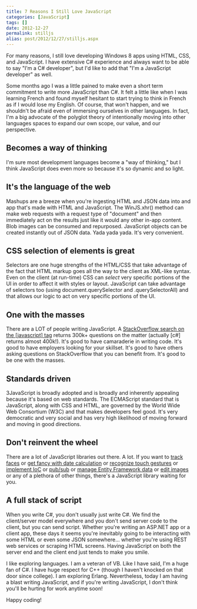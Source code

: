 ```yaml
---
title: 7 Reasons I Still Love JavaScript
categories: [JavaScript]
tags: []
date: 2012-12-27
permalink: stilljs
alias: post/2012/12/27/stilljs.aspx
---
```


For many reasons, I still love developing Windows 8 apps using HTML, CSS, and JavaScript. I have extensive C# experience and always want to be able to say "I&#39;m a C# developer", but I&#39;d like to add that "I&#39;m a JavaScript developer" as well.


Some months ago I was a little pained to make even a short term commitment to write more JavaScript than C#. It felt a little like when I was learning French and found myself hesitant to start trying to think in French as if I would lose my English. Of course, that won&#39;t happen, and we shouldn&#39;t be afraid even of immersing ourselves in other languages. In fact, I&#39;m a big advocate of the polyglot theory of intentionally moving into other languages spaces to expand our own scope, our value, and our perspective.

## Becomes a way of thinking

I&#39;m sure most development languages become a "way of thinking," but I think JavaScript does even more so because it&#39;s so dynamic and so light.

## It&#39;s the language of the web

Mashups are a breeze when you&#39;re ingesting HTML and JSON data into and app that&#39;s made with HTML and JavaScript. The WinJS.xhr() method can make web requests with a request type of "document" and then immediately act on the results just like it would any other in-app content. Blob images can be consumed and repurposed. JavaScript objects can be created instantly out of JSON data. Yada yada yada. It&#39;s very convenient.

## CSS selection of elements is great

Selectors are one huge strengths of the HTML/CSS that take advantage of the fact that HTML markup goes all the way to the client as XML-like syntax. Even on the client (at run-time) CSS can _select_ very specific portions of the UI in order to affect it with styles or layout. JavaScript can take advantage of selectors too (using document.querySelector and .querySelectorAll) and that allows our logic to act on very specific portions of the UI.

## One with the masses

There are a LOT of people writing JavaScript. A [StackOverflow search on the [javascript] tag](http://stackoverflow.com/questions/tagged/javascript) returns 300k+ questions on the matter (actually [c#] returns almost 400k!). It&#39;s good to have camaraderie in writing code. It&#39;s good to have employers looking for your skillset. It&#39;s good to have others asking questions on StackOverflow that you can benefit from. It&#39;s good to be one with the masses.

## Standards driven

3JavaScript is broadly adopted and is broadly and inherently appealing because it&#39;s based on web standards. The ECMAScript standard that is JavaScript, along with CSS and HTML, are governed by the World Wide Web Consortium (W3C) and that makes developers feel good. It&#39;s very democratic and very social and has very high likelihood of moving forward and moving in good directions.

## Don&#39;t reinvent the wheel

There are a lot of JavaScript libraries out there. A lot. If you want to [track faces](http://designm.ag/news/html5-video-face-tracking-with-canvas-and-javascript/) or [get fancy with date calculation](http://code.google.com/p/datejs/) or [recognize touch gestures](http://eightmedia.github.com/hammer.js/) or [implement IoC](https://github.com/tgriesser/ioc.js) or [pub/sub](https://github.com/davidchambers/airwaves) or [manage Entity Framework data](http://www.breezejs.com/) or [edit images](https://github.com/narfdre/Editr) or any of a plethora of other things, there&#39;s a JavaScript library waiting for you.

## A full stack of script

When you write C#, you don&#39;t usually just write C#. We find the client/server model everywhere and you don&#39;t send server code to the client, but you can send script. Whether you&#39;re writing an ASP.NET app or a client app, these days it seems you&#39;re inevitably going to be interacting with some HTML or even some JSON somewhere... whether you&#39;re using REST web services or scraping HTML screens. Having JavaScript on both the server end and the client end just tends to make you smile.

I like exploring languages. I am a veteran of VB. Like I have said, I&#39;m a huge fan of C#. I have huge respect for C++ (though I haven&#39;t knocked on that door since college). I am exploring Erlang. Nevertheless, today I am having a blast writing JavaScript, and if you&#39;re writing JavaScript, I don&#39;t think you&#39;ll be hurting for work anytime soon!

Happy coding!